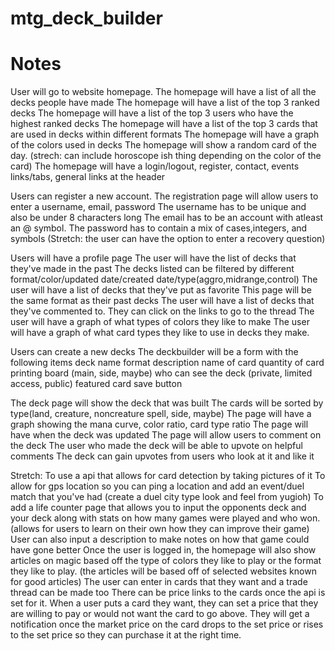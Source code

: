 # mtg_deck_builder

# Notes
User will go to website homepage.
The homepage will have a list of all the decks people have made
The homepage will have a list of the top 3 ranked decks
The homepage will have a list of the top 3 users who have the highest ranked decks
The homepage will have a list of the top 3 cards that are used in decks within different formats
The homepage will have a graph of the colors used in decks
The homepage will show a random card of the day. (strech: can include horoscope ish thing depending on the color of the card)
The homepage will have a login/logout, register, contact, events links/tabs, general links at the header

Users can register a new account.
The registration page will allow users to enter a username, email, password
The username has to be unique and also be under 8 characters long
The email has to be an account with atleast an @ symbol.
The password has to contain a mix of cases,integers, and symbols
(Stretch: the user can have the option to enter a recovery question)

Users will have a profile page
The user will have the list of decks that they've made in the past
      The decks listed can be filtered by different format/color/updated date/created date/type(aggro,midrange,control)
The user will have a list of decks that they've put as favorite
      This page will be the same format as their past decks
The user will have a list of decks that they've commented to.
      They can click on the links to go to the thread
The user will have a graph of what types of colors they like to make
The user will have a graph of what card types they like to use in decks they make.

Users can create a new decks
The deckbuilder will be a form with the following items
      deck name
      format
      description
      name of card
      quantity of card
      printing
      board (main, side, maybe)
      who can see the deck (private, limited access, public)
      featured card
      save button

The deck page will show the deck that was built
The cards will be sorted by type(land, creature, noncreature spell, side, maybe)
The page will have a graph showing the mana curve, color ratio, card type ratio
The page will have when the deck was updated
The page will allow users to comment on the deck
The user who made the deck will be able to upvote on helpful comments
The deck can gain upvotes from users who look at it and like it

Stretch:
To use a api that allows for card detection by taking pictures of it
To allow for gps location so you can ping a location and add an event/duel match that you've had (create a duel city type look and feel from yugioh)
To add a life counter page that allows you to input the opponents deck and your deck along with stats on how many games were played and who won. (allows for users to learn on their own how they can improve their game)
      User can also input a description to make notes on how that game could have gone better
Once the user is logged in, the homepage will also show articles on magic based off the type of colors they like to play or the format they like to play. (the articles will be based off of selected websites known for good articles)
The user can enter in cards that they want and a trade thread can be made too
There can be price links to the cards once the api is set for it.
      When a user puts a card they want, they can set a price that they are willing to pay or would not want the card to go above. They will get a notification once the market price on the card drops to the set price or rises to the set price so they can purchase it at the right time.
